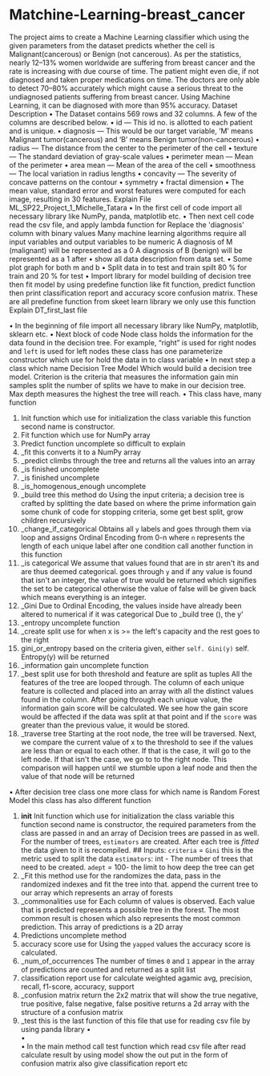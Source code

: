 # Matchine-Learning-breast_cancer
The project aims to create a Machine Learning classifier which using the given parameters from the dataset predicts whether the cell is Malignant(cancerous) or Benign (not cancerous).  As per the statistics, nearly 12–13% women worldwide are suffering from breast cancer and the rate is increasing with due course of time. The patient might even die, if not diagnosed and taken proper medications on time. The doctors are only able to detect 70–80% accurately which might cause a serious threat to the undiagnosed patients suffering from breast cancer. Using Machine Learning, it can be diagnosed with more than 95% accuracy.
Dataset Description
•	The Dataset contains 569 rows and 32 columns. A few of the columns are described below.
•	id — This id no. is allotted to each patient and is unique.
•	diagnosis — This would be our target variable, ‘M’ means Malignant tumor(cancerous) and ‘B’ means Benign tumor(non-cancerous)
•	radius — The distance from the center to the perimeter of the cell
•	texture — The standard deviation of gray-scale values
•	perimeter mean — Mean of the perimeter
•	area mean — Mean of the area of the cell
•	smoothness — The local variation in radius lengths
•	concavity — The severity of concave patterns on the contour
•	symmetry
•	fractal dimension
•	The mean value, standard error and worst features were computed for each image, resulting in 30 features.
Explain File 
ML_SP22_Project_1_Michelle_Tatara
•	In the first cell of code import all necessary library like NumPy, panda, matplotlib etc.
•	Then next cell code read the csv file, and apply lambda function for Replace the 'diagnosis' column with binary values Many machine learning algorithms require all input variables and output variables to be numeric A diagnosis of M (malignant) will be represented as a 0 A diagnosis of B (benign) will be represented as a 1 after 
•	show all data description from data set.
•	Some plot graph for both m and b 
•	Split data in to test and train spilt 80 % for train and 20 % for test
•	Import library for model building of decision tree then fit model by using predefine function like fit function, predict function then print classification report and accuracy score confusion matrix. These are all predefine function from skeet learn library we only use this function
Explain DT_first_last file 

•	In the beginning of file import all necessary library like NumPy, matplotlib, sklearn etc.
•	 Next block of code Node class holds the information for the data found in the decision tree. For example, “right” is used for right nodes and `left` is used for left nodes these class has one parameterize constructor which use for hold the data in to class variable
•	In next step a class which name Decision Tree Model Which would build a decision tree model. Criterion is the criteria that measures the information gain min samples split the number of splits we have to make in our decision tree. Max depth measures the highest the tree will reach.
•	This class have, many function 
1.	Init function which use for initialization the class variable this function second name is constructor.
2.	Fit function which use for NumPy array
3.	Predict function uncomplete so difficult to explain
4.	_fit this converts it to a NumPy array
5.	_predict climbs through the tree and returns all the values into an array
6.	_is finished uncomplete 
7.	_is finished uncomplete 
8.	_is_homogenous_enough uncomplete 
9.	_build tree this method do Using the input criteria; a decision tree is crafted by splitting the date based on where the prime information gain some chunk of code for stopping criteria, some get best split, grow children recursively
10.	_change_if_categorical Obtains all `y` labels and goes through them via loop and assigns Ordinal Encoding from 0-n where `n` represents the length of each unique label after one condition call another function in this function
11.	_is categorical We assume that values found that are in str aren't its and are thus deemed categorical. goes through `y` and if any value is found that isn't an integer, the value of true would be returned which signifies the set to be categorical otherwise the value of false will be given back which means everything is an integer.
12.	   _Gini Due to Ordinal Encoding, the values inside have already been altered to numerical if it was categorical Due to _build tree (), the y'
13.	_entropy uncomplete function
14.	_create split use for when x is >= the left's capacity and the rest goes to the right
15.	gini_or_entropy based on the criteria given, either `self. Gini(y)` self. Entropy(y) will be returned
16.	  _information gain uncomplete function
17.	_best split use for both threshold and feature are split as tuples All the features of the tree are looped through. The column of each unique feature is collected and placed into an array with all the distinct values found in the column. After going through each unique value, the information gain score will be calculated. We see how the gain score would be affected if the data was split at that point and if the `score` was greater than the previous value, it would be stored. 
18.	_traverse tree Starting at the root node, the tree will be traversed. Next, we compare the current value of x to the threshold to see if the values are less than or equal to each other. If that is the case, it will go to the left node. If that isn't the case, we go to to the right node. This comparison will happen until we stumble upon a leaf node and then the value of that node will be returned

•	After decision tree class one more class for which name is Random Forest Model this class has also different function
1.	__init__ Init function which use for initialization the class variable this function second name is constructor, the required parameters from the class are passed in and an array of Decision trees are passed in as well. For the number of trees, `estimators` are created. After each tree is *fitted* the data given to it is recompiled. ## Inputs: `criteria` = `Gini` this is the metric used to split the data `estimators`: int - The number of trees that need to be created. `adept` = 100- the limit to how deep the tree can get
2.	_Fit this method use for the randomizes the data, pass in the randomized indexes and fit the tree into that. append the current tree to our array which represents an array of forests
3.	_commonalities use for Each column of values is observed. Each value that is predicted represents a possible tree in the forest. The most common result is chosen which also represents the most common prediction. This array of predictions is a 2D array
4.	Predictions uncomplete method 
5.	accuracy score use for Using the `yapped` values the accuracy score is calculated.
6.	_num_of_occurrences The number of times `0` and `1` appear in the array of predictions are counted and returned as a split list
7.	classification report use for calculate weighted agamic avg, precision, recall, f1-score, accuracy, support
8.	_confusion matrix return the 2x2 matrix that will show the true negative, true positive, false negative, false positive returns a 2d array with the structure of a confusion matrix
9.	_test this is the last function of this file that use for reading csv file by using panda library 
•	
•	
•	In the main method call test function which read csv file after read calculate result by using model show the out put in the form of confusion matrix also give classification report etc



